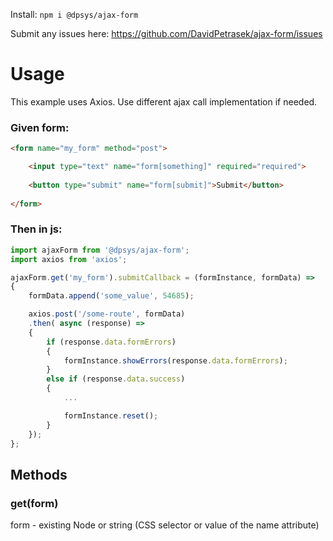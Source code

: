 Install: `npm i @dpsys/ajax-form`

Submit any issues here: https://github.com/DavidPetrasek/ajax-form/issues

###
###
# Usage
This example uses Axios. Use different ajax call implementation if needed.

### Given form:
``` html
<form name="my_form" method="post">

    <input type="text" name="form[something]" required="required">
	            
    <button type="submit" name="form[submit]">Submit</button>
    
</form>
```
###
###
### Then in js:
``` javascript
import ajaxForm from '@dpsys/ajax-form';
import axios from 'axios';

ajaxForm.get('my_form').submitCallback = (formInstance, formData) =>
{
	formData.append('some_value', 54685);

	axios.post('/some-route', formData)
	.then( async (response) => 
	{							
		if (response.data.formErrors)
		{				
			formInstance.showErrors(response.data.formErrors);
		}			
		else if (response.data.success)
		{
			...

			formInstance.reset();
		}
	});
};
```

###
###
## Methods
### get(form)
form - existing Node or string (CSS selector or value of the name attribute)